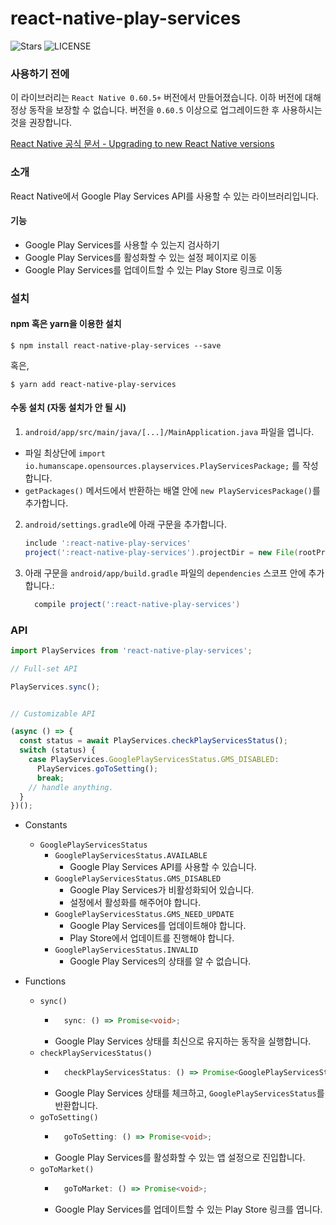 # react-native-play-services

![Stars](https://img.shields.io/github/stars/humanscape/react-native-play-services?style=flat-square&logo=github)
![LICENSE](https://img.shields.io/github/license/humanscape/react-native-play-services?style=flat-square&logo=license)

### 사용하기 전에

이 라이브러리는 `React Native 0.60.5+` 버전에서 만들어졌습니다. 이하 버전에 대해 정상 동작을 보장할 수 없습니다. 버전을 `0.60.5` 이상으로 업그레이드한 후 사용하시는 것을 권장합니다.

[React Native 공식 문서 - Upgrading to new React Native versions](https://facebook.github.io/react-native/docs/upgrading)

### 소개

React Native에서 Google Play Services API를 사용할 수 있는 라이브러리입니다.

#### 기능
- Google Play Services를 사용할 수 있는지 검사하기
- Google Play Services를 활성화할 수 있는 설정 페이지로 이동
- Google Play Services를 업데이트할 수 있는 Play Store 링크로 이동

### 설치

#### npm 혹은 yarn을 이용한 설치

```shell
$ npm install react-native-play-services --save
```
혹은, 
```shell
$ yarn add react-native-play-services
```

#### 수동 설치 (자동 설치가 안 될 시)

1. `android/app/src/main/java/[...]/MainApplication.java` 파일을 엽니다.
  - 파일 최상단에 `import io.humanscape.opensources.playservices.PlayServicesPackage;` 를 작성합니다.
  - `getPackages()` 메서드에서 반환하는 배열 안에 `new PlayServicesPackage()`를 추가합니다.
2. `android/settings.gradle`에 아래 구문을 추가합니다.
  	```gradle
  	include ':react-native-play-services'
  	project(':react-native-play-services').projectDir = new File(rootProject.projectDir, '../node_modules/react-native-play-services/android')
  	```
3. 아래 구문을 `android/app/build.gradle` 파일의 `dependencies` 스코프 안에 추가합니다.:
  	```gradle
      compile project(':react-native-play-services')
  	```


### API
```javascript
import PlayServices from 'react-native-play-services';

// Full-set API

PlayServices.sync();


// Customizable API

(async () => {
  const status = await PlayServices.checkPlayServicesStatus();
  switch (status) {
    case PlayServices.GooglePlayServicesStatus.GMS_DISABLED:
      PlayServices.goToSetting();
      break;
    // handle anything.
  }
})();
```

- Constants
	- `GooglePlayServicesStatus`
		- `GooglePlayServicesStatus.AVAILABLE`
			- Google Play Services API를 사용할 수 있습니다.
		- `GooglePlayServicesStatus.GMS_DISABLED`
			- Google Play Services가 비활성화되어 있습니다.
			- 설정에서 활성화를 해주어야 합니다.
		- `GooglePlayServicesStatus.GMS_NEED_UPDATE`
			- Google Play Services를 업데이트해야 합니다.
			- Play Store에서 업데이트를 진행해야 합니다.
		- `GooglePlayServicesStatus.INVALID`
			- Google Play Services의 상태를 알 수 없습니다.

- Functions
	- `sync()`
		- ```typescript
			sync: () => Promise<void>;
			```
		- Google Play Services 상태를 최신으로 유지하는 동작을 실행합니다.
	- `checkPlayServicesStatus()`
		- ```typescript
			checkPlayServicesStatus: () => Promise<GooglePlayServicesStatus>;
			```
		- Google Play Services 상태를 체크하고, `GooglePlayServicesStatus`를 반환합니다.
	- `goToSetting()`
		- ```typescript
			goToSetting: () => Promise<void>;
			```
		- Google Play Services를 활성화할 수 있는 앱 설정으로 진입합니다.
	- `goToMarket()`
		- ```typescript
			goToMarket: () => Promise<void>;
			```
		- Google Play Services를 업데이트할 수 있는 Play Store 링크를 엽니다.
